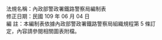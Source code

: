 法規名稱：內政部警政署鐵路警察局編制表  
修正日期：民國 109 年 06 月 04 日  
編 註：本編制表依據內政部警政署鐵路警察局組織規程第 5 條訂  
定，內容請參閱相關圖表附檔。  


